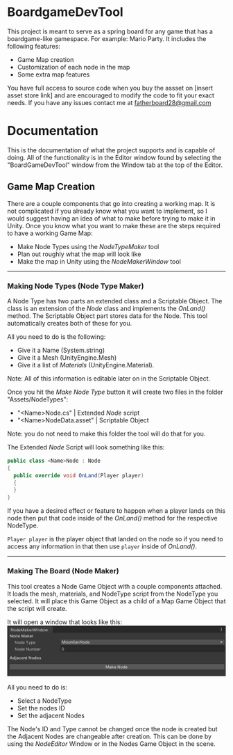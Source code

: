 # BoardgameDevTool

This project is meant to serve as a spring board for any game that has a boardgame-like gamespace. For example: Mario Party. 
It includes the following features:
  - Game Map creation
  - Customization of each node in the map
  - Some extra map features

You have full access to source code when you buy the assset on [insert asset store link] and are encouraged to modify the code to fit your exact needs. If you have any issues contact me at <fatherboard28@gmail.com>

# Documentation

This is the documentation of what the project supports and is capable of doing.
All of the functionality is in the Editor window found by selecting the "BoardGameDevTool" window from the Window tab at the top of the Editor.

## Game Map Creation

There are a couple components that go into creating a working map. It is not complicated if you already know what you want to implement, so I would suggest having an idea of what to make before trying to make it in Unity.
Once you know what you want to make these are the steps required to have a working Game Map:
  - Make Node Types using the _NodeTypeMaker_ tool
  - Plan out roughly what the map will look like
  - Make the map in Unity using the _NodeMakerWindow_ tool

---

### Making Node Types (Node Type Maker)

A Node Type has two parts an extended class and a Scriptable Object. The class is an extension of the _Node_ class and implements the _OnLand()_ method. The Scriptable Object part stores data for the Node. This tool automatically creates both of these for you. 

All you need to do is the following: <br>
  - Give it a Name (System.string)<br>
  - Give it a Mesh (UnityEngine.Mesh)<br>
  - Give it a list of _Materials_ (UnityEngine.Material).<br> 

Note: All of this information is editable later on in the Scriptable Object. 

Once you hit the _Make Node Type_ button it will create two files in the folder "Assets/NodeTypes":
  - "\<Name\>Node.cs" | Extended _Node_ script
  - "\<Name\>NodeData.asset" | Scriptable Object 

Note: you do not need to make this folder the tool will do that for you.

The Extended _Node_ Script will look something like this:
```CS
public class <Name>Node : Node
{
  public override void OnLand(Player player)
  {
  }
}
```

If you have a desired effect or feature to happen when a player lands on this node then put that code inside of the _OnLand()_ method for the respective NodeType. 

`Player player` is the player object that landed on the node so if you need to access any information in that then use `player` inside of _OnLand()_.

---

### Making The Board (Node Maker)

This tool creates a Node Game Object with a couple components attached. It loads the mesh, materials, and NodeType script from the NodeType you selected. It will place this Game Object as a child of a Map Game Object that the script will create. 

It will open a window that looks like this:
![Node Maker Window!](/NodeMaker.png "Node Maker Window")

All you need to do is:
  - Select a NodeType
  - Set the nodes ID
  - Set the adjacent Nodes

The Node's ID and Type cannot be changed once the node is created but the Adjacent Nodes are changeable after creation. This can be done by using the _NodeEditor_ Window or in the Nodes Game Object in the scene.

